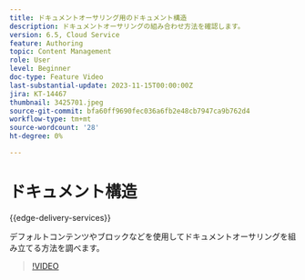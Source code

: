 ```yaml
---
title: ドキュメントオーサリング用のドキュメント構造
description: ドキュメントオーサリングの組み合わせ方法を確認します。
version: 6.5, Cloud Service
feature: Authoring
topic: Content Management
role: User
level: Beginner
doc-type: Feature Video
last-substantial-update: 2023-11-15T00:00:00Z
jira: KT-14467
thumbnail: 3425701.jpeg
source-git-commit: bfa60ff9690fec036a6fb2e48cb7947ca9b762d4
workflow-type: tm+mt
source-wordcount: '28'
ht-degree: 0%

---
```



# ドキュメント構造

{{edge-delivery-services}}

デフォルトコンテンツやブロックなどを使用してドキュメントオーサリングを組み立てる方法を調べます。

>[!VIDEO](https://video.tv.adobe.com/v/3425701/?learn=on)
